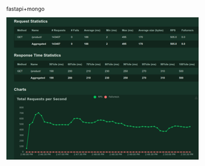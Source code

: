 fastapi+mongo

![alt text](https://github.com/alirezapla/simple_crud_fastapi_mongodb/blob/main/reports/get_100_user.png)

